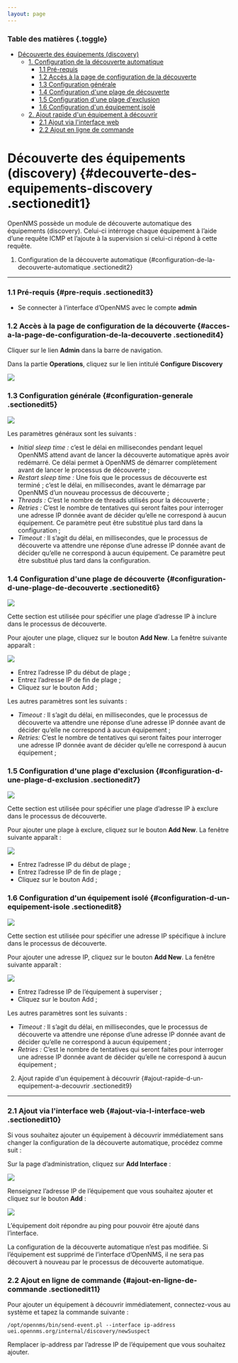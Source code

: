 ```yaml
---
layout: page
---
```


### Table des matières {.toggle}

-   [Découverte des équipements
    (discovery)](discovery.html#decouverte-des-equipements-discovery)
    -   [1. Configuration de la découverte
        automatique](discovery.html#configuration-de-la-decouverte-automatique)
        -   [1.1 Pré-requis](discovery.html#pre-requis)
        -   [1.2 Accès à la page de configuration de la
            découverte](discovery.html#acces-a-la-page-de-configuration-de-la-decouverte)
        -   [1.3 Configuration
            générale](discovery.html#configuration-generale)
        -   [1.4 Configuration d'une plage de
            découverte](discovery.html#configuration-d-une-plage-de-decouverte)
        -   [1.5 Configuration d'une plage
            d'exclusion](discovery.html#configuration-d-une-plage-d-exclusion)
        -   [1.6 Configuration d'un équipement
            isolé](discovery.html#configuration-d-un-equipement-isole)
    -   [2. Ajout rapide d'un équipement à
        découvrir](discovery.html#ajout-rapide-d-un-equipement-a-decouvrir)
        -   [2.1 Ajout via l'interface
            web](discovery.html#ajout-via-l-interface-web)
        -   [2.2 Ajout en ligne de
            commande](discovery.html#ajout-en-ligne-de-commande)

Découverte des équipements (discovery) {#decouverte-des-equipements-discovery .sectionedit1}
======================================

OpenNMS possède un module de découverte automatique des équipements
(discovery). Celui-ci intérroge chaque équipement à l’aide d’une requête
ICMP et l’ajoute à la supervision si celui-ci répond à cette requête.

1. Configuration de la découverte automatique {#configuration-de-la-decouverte-automatique .sectionedit2}
---------------------------------------------

### 1.1 Pré-requis {#pre-requis .sectionedit3}

-   Se connecter à l’interface d’OpenNMS avec le compte **admin**

### 1.2 Accès à la page de configuration de la découverte {#acces-a-la-page-de-configuration-de-la-decouverte .sectionedit4}

Cliquer sur le lien **Admin** dans la barre de navigation.

Dans la partie **Operations**, cliquez sur le lien intitulé **Configure
Discovery**

[![](../../../assets/media/supervision/opennms/discovery-01.png)](../../../_detail/supervision/opennms/discovery-01.png@id=opennms%253Adiscovery.html "supervision:opennms:discovery-01.png")

### 1.3 Configuration générale {#configuration-generale .sectionedit5}

[![](../../../assets/media/supervision/opennms/discovery-02.png@w=700)](../../../_detail/supervision/opennms/discovery-02.png@id=opennms%253Adiscovery.html "supervision:opennms:discovery-02.png")

Les paramètres généraux sont les suivants :

-   *Initial sleep time :* c’est le délai en millisecondes pendant
    lequel OpenNMS attend avant de lancer la découverte automatique
    après avoir redémarré. Ce délai permet à OpenNMS de démarrer
    complètement avant de lancer le processus de découverte ;
-   *Restart sleep time :* Une fois que le processus de découverte est
    terminé ; c’est le délai, en millisecondes, avant le démarrage par
    OpenNMS d’un nouveau processus de découverte ;
-   *Threads :* C’est le nombre de threads utilisés pour la découverte ;
-   *Retries :* C’est le nombre de tentatives qui seront faites pour
    interroger une adresse IP donnée avant de décider qu’elle ne
    correspond à aucun équipement. Ce paramètre peut être substitué plus
    tard dans la configuration ;
-   *Timeout :* Il s’agit du délai, en millisecondes, que le processus
    de découverte va attendre une réponse d’une adresse IP donnée avant
    de décider qu’elle ne correspond à aucun équipement. Ce paramètre
    peut être substitué plus tard dans la configuration.

### 1.4 Configuration d'une plage de découverte {#configuration-d-une-plage-de-decouverte .sectionedit6}

[![](../../../assets/media/supervision/opennms/discovery-03.png@w=700)](../../../_detail/supervision/opennms/discovery-03.png@id=opennms%253Adiscovery.html "supervision:opennms:discovery-03.png")

Cette section est utilisée pour spécifier une plage d’adresse IP à
inclure dans le processus de découverte.

Pour ajouter une plage, cliquez sur le bouton **Add New**. La fenêtre
suivante apparaît :

[![](../../../assets/media/supervision/opennms/discovery-04.png)](../../../_detail/supervision/opennms/discovery-04.png@id=opennms%253Adiscovery.html "supervision:opennms:discovery-04.png")

-   Entrez l’adresse IP du début de plage ;
-   Entrez l’adresse IP de fin de plage ;
-   Cliquez sur le bouton Add ;

Les autres paramètres sont les suivants :

-   *Timeout :* Il s’agit du délai, en millisecondes, que le processus
    de découverte va attendre une réponse d’une adresse IP donnée avant
    de décider qu’elle ne correspond à aucun équipement ;
-   *Retries:* C’est le nombre de tentatives qui seront faites pour
    interroger une adresse IP donnée avant de décider qu’elle ne
    correspond à aucun équipement ;

### 1.5 Configuration d'une plage d'exclusion {#configuration-d-une-plage-d-exclusion .sectionedit7}

[![](../../../assets/media/supervision/opennms/discovery-05.png@w=700)](../../../_detail/supervision/opennms/discovery-05.png@id=opennms%253Adiscovery.html "supervision:opennms:discovery-05.png")

Cette section est utilisée pour spécifier une plage d’adresse IP à
exclure dans le processus de découverte.

Pour ajouter une plage à exclure, cliquez sur le bouton **Add New**. La
fenêtre suivante apparaît :

[![](../../../assets/media/supervision/opennms/discovery-06.png)](../../../_detail/supervision/opennms/discovery-06.png@id=opennms%253Adiscovery.html "supervision:opennms:discovery-06.png")

-   Entrez l’adresse IP du début de plage ;
-   Entrez l’adresse IP de fin de plage ;
-   Cliquez sur le bouton Add ;

### 1.6 Configuration d'un équipement isolé {#configuration-d-un-equipement-isole .sectionedit8}

[![](../../../assets/media/supervision/opennms/discovery-07.png@w=700)](../../../_detail/supervision/opennms/discovery-07.png@id=opennms%253Adiscovery.html "supervision:opennms:discovery-07.png")

Cette section est utilisée pour spécifier une adresse IP spécifique à
inclure dans le processus de découverte.

Pour ajouter une adresse IP, cliquez sur le bouton **Add New**. La
fenêtre suivante apparaît :

[![](../../../assets/media/supervision/opennms/discovery-08.png)](../../../_detail/supervision/opennms/discovery-08.png@id=opennms%253Adiscovery.html "supervision:opennms:discovery-08.png")

-   Entrez l’adresse IP de l’équipement à superviser ;
-   Cliquez sur le bouton Add ;

Les autres paramètres sont les suivants :

-   *Timeout :* Il s’agit du délai, en millisecondes, que le processus
    de découverte va attendre une réponse d’une adresse IP donnée avant
    de décider qu’elle ne correspond à aucun équipement ;
-   *Retries :* C’est le nombre de tentatives qui seront faites pour
    interroger une adresse IP donnée avant de décider qu’elle ne
    correspond à aucun équipement ;

2. Ajout rapide d'un équipement à découvrir {#ajout-rapide-d-un-equipement-a-decouvrir .sectionedit9}
-------------------------------------------

### 2.1 Ajout via l'interface web {#ajout-via-l-interface-web .sectionedit10}

Si vous souhaitez ajouter un équipement à découvrir immédiatement sans
changer la configuration de la découverte automatique, procédez comme
suit :

Sur la page d’administration, cliquez sur **Add Interface** :

[![](../../../assets/media/supervision/opennms/discovery-09.png)](../../../_detail/supervision/opennms/discovery-09.png@id=opennms%253Adiscovery.html "supervision:opennms:discovery-09.png")

Renseignez l’adresse IP de l’équipement que vous souhaitez ajouter et
cliquez sur le bouton **Add** :

[![](../../../assets/media/supervision/opennms/discovery-10.png)](../../../_detail/supervision/opennms/discovery-10.png@id=opennms%253Adiscovery.html "supervision:opennms:discovery-10.png")

L’équipement doit répondre au ping pour pouvoir être ajouté dans
l’interface.

La configuration de la découverte automatique n’est pas modifiée. Si
l’équipement est supprimé de l’interface d’OpenNMS, il ne sera pas
découvert à nouveau par le processus de découverte automatique.

### 2.2 Ajout en ligne de commande {#ajout-en-ligne-de-commande .sectionedit11}

Pour ajouter un équipement à découvrir immédiatement, connectez-vous au
système et tapez la commande suivante :

~~~~ {.code}
/opt/opennms/bin/send-event.pl --interface ip-address uei.opennms.org/internal/discovery/newSuspect
~~~~

Remplacer ip-address par l’adresse IP de l’équipement que vous souhaitez
ajouter.
